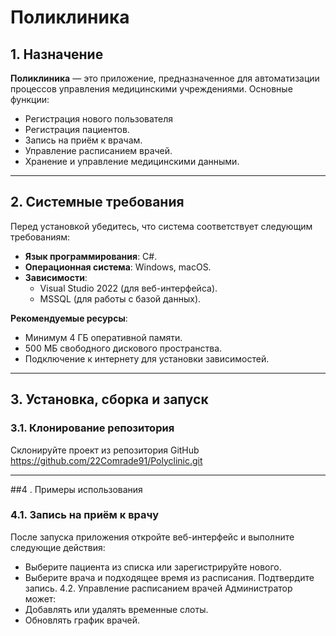 # Поликлиника

## 1. Назначение
**Поликлиника** — это приложение, предназначенное для автоматизации процессов управления медицинскими учреждениями. Основные функции:
- Регистрация нового пользователя
- Регистрация пациентов.
- Запись на приём к врачам.
- Управление расписанием врачей.
- Хранение и управление медицинскими данными.
---
## 2. Системные требования
Перед установкой убедитесь, что система соответствует следующим требованиям:
- **Язык программирования**: C#.
- **Операционная система**: Windows, macOS.
- **Зависимости**:
  - Visual Studio 2022 (для веб-интерфейса).
  - MSSQL (для работы с базой данных).

**Рекомендуемые ресурсы**:
- Минимум 4 ГБ оперативной памяти.
- 500 МБ свободного дискового пространства.
- Подключение к интернету для установки зависимостей.

---

## 3. Установка, сборка и запуск
### 3.1. Клонирование репозитория
Склонируйте проект из репозитория GitHub
https://github.com/22Comrade91/Polyclinic.git

---

##4 . Примеры использования
### 4.1. Запись на приём к врачу
После запуска приложения откройте веб-интерфейс и выполните следующие действия:
- Выберите пациента из списка или зарегистрируйте нового.
- Выберите врача и подходящее время из расписания.
Подтвердите запись.
4.2. Управление расписанием врачей
Администратор может:
- Добавлять или удалять временные слоты.
- Обновлять график врачей.
